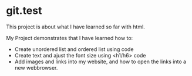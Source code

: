 # git.test
This project is about what I have learned so far with html. 

My Project demonstrates that I have learned how to: 

- Create unordered list and ordered list using code
- Create text and ajust the font size using <h1/h6> code
- Add images and links into my website, and how to open the links
  into a new webbrowser.
  

